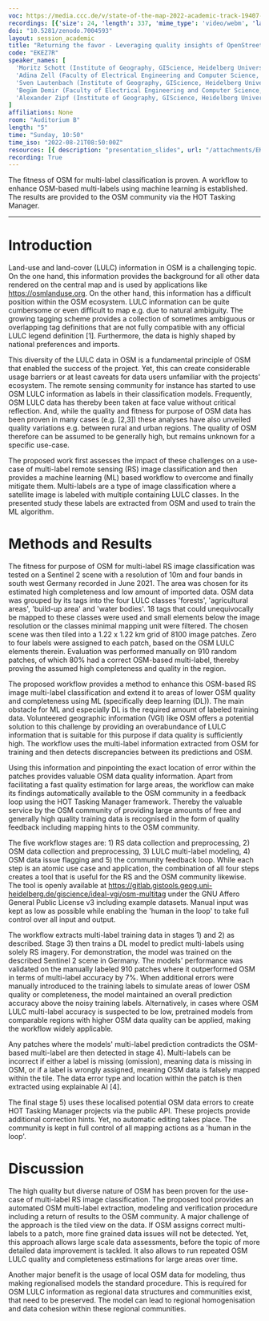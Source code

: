 ```yaml
---
voc: https://media.ccc.de/v/state-of-the-map-2022-academic-track-19407-returning-the-favor-leveraging-quality-insights-of-openstreetmap-based-land-use-land-cover-multi-label-modeling-to-the-community
recordings: [{'size': 24, 'length': 337, 'mime_type': 'video/webm', 'language': 'eng', 'filename': 'sotm2022-19407-eng-Returning_the_favor_-_Leveraging_quality_insights_of_OpenStreetMap-based_land-use_land-cover_multi-label_modeling_to_the_community_webm-hd.webm', 'state': 'new', 'folder': 'webm-hd', 'high_quality': True, 'width': 1920, 'height': 1080, 'updated_at': '2022-10-11T22:23:46.845+02:00', 'recording_url': 'https://cdn.media.ccc.de/events/sotm/2022/webm-hd/sotm2022-19407-eng-Returning_the_favor_-_Leveraging_quality_insights_of_OpenStreetMap-based_land-use_land-cover_multi-label_modeling_to_the_community_webm-hd.webm', 'url': 'https://api.media.ccc.de/public/recordings/63015', 'event_url': 'https://api.media.ccc.de/public/events/df213ca2-5675-5b51-b419-001ca869ec38', 'conference_url': 'https://api.media.ccc.de/public/conferences/sotm2022'}, {'size': 11, 'length': 337, 'mime_type': 'video/webm', 'language': 'eng', 'filename': 'sotm2022-19407-eng-Returning_the_favor_-_Leveraging_quality_insights_of_OpenStreetMap-based_land-use_land-cover_multi-label_modeling_to_the_community_webm-sd.webm', 'state': 'new', 'folder': 'webm-sd', 'high_quality': False, 'width': 720, 'height': 576, 'updated_at': '2022-10-11T22:18:03.237+02:00', 'recording_url': 'https://cdn.media.ccc.de/events/sotm/2022/webm-sd/sotm2022-19407-eng-Returning_the_favor_-_Leveraging_quality_insights_of_OpenStreetMap-based_land-use_land-cover_multi-label_modeling_to_the_community_webm-sd.webm', 'url': 'https://api.media.ccc.de/public/recordings/63012', 'event_url': 'https://api.media.ccc.de/public/events/df213ca2-5675-5b51-b419-001ca869ec38', 'conference_url': 'https://api.media.ccc.de/public/conferences/sotm2022'}, {'size': 7, 'length': 337, 'mime_type': 'video/mp4', 'language': 'eng', 'filename': 'sotm2022-19407-eng-Returning_the_favor_-_Leveraging_quality_insights_of_OpenStreetMap-based_land-use_land-cover_multi-label_modeling_to_the_community_sd.mp4', 'state': 'new', 'folder': 'h264-sd', 'high_quality': False, 'width': 720, 'height': 576, 'updated_at': '2022-10-11T22:15:02.853+02:00', 'recording_url': 'https://cdn.media.ccc.de/events/sotm/2022/h264-sd/sotm2022-19407-eng-Returning_the_favor_-_Leveraging_quality_insights_of_OpenStreetMap-based_land-use_land-cover_multi-label_modeling_to_the_community_sd.mp4', 'url': 'https://api.media.ccc.de/public/recordings/63010', 'event_url': 'https://api.media.ccc.de/public/events/df213ca2-5675-5b51-b419-001ca869ec38', 'conference_url': 'https://api.media.ccc.de/public/conferences/sotm2022'}, {'size': 5, 'length': 337, 'mime_type': 'audio/mpeg', 'language': 'eng', 'filename': 'sotm2022-19407-eng-Returning_the_favor_-_Leveraging_quality_insights_of_OpenStreetMap-based_land-use_land-cover_multi-label_modeling_to_the_community_mp3.mp3', 'state': 'new', 'folder': 'mp3', 'high_quality': False, 'width': 0, 'height': 0, 'updated_at': '2022-10-11T22:13:58.058+02:00', 'recording_url': 'https://cdn.media.ccc.de/events/sotm/2022/mp3/sotm2022-19407-eng-Returning_the_favor_-_Leveraging_quality_insights_of_OpenStreetMap-based_land-use_land-cover_multi-label_modeling_to_the_community_mp3.mp3', 'url': 'https://api.media.ccc.de/public/recordings/63009', 'event_url': 'https://api.media.ccc.de/public/events/df213ca2-5675-5b51-b419-001ca869ec38', 'conference_url': 'https://api.media.ccc.de/public/conferences/sotm2022'}, {'size': 15, 'length': 337, 'mime_type': 'video/mp4', 'language': 'eng', 'filename': 'sotm2022-19407-eng-Returning_the_favor_-_Leveraging_quality_insights_of_OpenStreetMap-based_land-use_land-cover_multi-label_modeling_to_the_community_hd.mp4', 'state': 'new', 'folder': 'h264-hd', 'high_quality': True, 'width': 1920, 'height': 1080, 'updated_at': '2022-10-11T22:12:27.594+02:00', 'recording_url': 'https://cdn.media.ccc.de/events/sotm/2022/h264-hd/sotm2022-19407-eng-Returning_the_favor_-_Leveraging_quality_insights_of_OpenStreetMap-based_land-use_land-cover_multi-label_modeling_to_the_community_hd.mp4', 'url': 'https://api.media.ccc.de/public/recordings/63007', 'event_url': 'https://api.media.ccc.de/public/events/df213ca2-5675-5b51-b419-001ca869ec38', 'conference_url': 'https://api.media.ccc.de/public/conferences/sotm2022'}]
doi: "10.5281/zenodo.7004593"
layout: session_academic
title: "Returning the favor - Leveraging quality insights of OpenStreetMap-based land-use/land-cover multi-label modeling to the community"
code: "EKEZ7R"
speaker_names: [
  'Moritz Schott (Institute of Geography, GIScience, Heidelberg University)',
  'Adina Zell (Faculty of Electrical Engineering and Computer Science, Remote Sensing Image Analysis Group, Technische Universität Berlin)',
  'Sven Lautenbach (Institute of Geography, GIScience, Heidelberg University)',
  'Begüm Demir (Faculty of Electrical Engineering and Computer Science, Remote Sensing Image Analysis Group, Technische Universität Berlin)',
  'Alexander Zipf (Institute of Geography, GIScience, Heidelberg University)'
]
affiliations: None
room: "Auditorium B"
length: "5"
time: "Sunday, 10:50"
time_iso: "2022-08-21T08:50:00Z"
resources: [{ description: "presentation_slides", url: "/attachments/EKEZ7R_2022_08_21_schott_ligh_Bl93pVn.pdf" }]
recording: True
---
```


The fitness of OSM for multi-label classification is proven. A workflow to enhance OSM-based multi-labels using machine learning is established. The results are provided to the OSM community via the HOT Tasking Manager.

<hr>

# Introduction

Land-use and land-cover (LULC) information in OSM is a challenging topic. On the one hand, this information provides the background for all other data rendered on the central map and is used by applications like https://osmlanduse.org. On the other hand, this information has a difficult position within the OSM ecosystem. LULC information can be quite cumbersome or even difficult to map e.g. due to natural ambiguity. The growing tagging scheme provides a collection of sometimes ambiguous or overlapping tag definitions that are not fully compatible with any official LULC legend definition [1]. Furthermore, the data is highly shaped by national preferences and imports.

This diversity of the LULC data in OSM is a fundamental principle of OSM that enabled the success of the project. Yet, this can create considerable usage barriers or at least caveats for data users unfamiliar with the projects' ecosystem. The remote sensing community for instance has started to use OSM LULC information as labels in their classification models. Frequently, OSM LULC data has thereby been taken at face value without critical reflection. And, while the quality and fitness for purpose of OSM data has been proven in many cases (e.g. [2,3]) these analyses have also unveiled quality variations e.g. between rural and urban regions. The quality of OSM therefore can be assumed to be generally high, but remains unknown for a specific use-case.

The proposed work first assesses the impact of these challenges on a use-case of multi-label remote sensing (RS) image classification and then provides a machine learning (ML) based workflow to overcome and finally mitigate them. Multi-labels are a type of image classification where a satellite image is labeled with multiple containing LULC classes. In the presented study these labels are extracted from OSM and used to train the ML algorithm.


# Methods and Results

The fitness for purpose of OSM for multi-label RS image classification was tested on a Sentinel 2 scene with a resolution of 10m and four bands in south west Germany recorded in June 2021. The area was chosen for its estimated high completeness and low amount of imported data. OSM data was grouped by its tags into the four LULC classes 'forests', 'agricultural areas', 'build-up area' and 'water bodies'. 18 tags that could unequivocally be mapped to these classes were used and small elements below the image resolution or the classes minimal mapping unit were filtered. The chosen scene was then tiled into a 1.22 x 1.22 km grid of 8100 image patches. Zero to four labels were assigned to each patch, based on the OSM LULC elements therein. Evaluation was performed manually on 910 random patches, of which 80% had a correct OSM-based multi-label, thereby proving the assumed high completeness and quality in the region.

The proposed workflow provides a method to enhance this OSM-based RS image multi-label classification and extend it to areas of lower OSM quality and completeness using ML (specifically deep learning (DL)). The main obstacle for ML and especially DL is the required amount of labeled training data. Volunteered geographic information (VGI) like OSM offers a potential solution to this challenge by providing an overabundance of LULC information that is suitable for this purpose if data quality is sufficiently high. The workflow uses the multi-label information extracted from OSM for training and then detects discrepancies between its predictions and OSM.

Using this information and pinpointing the exact location of error within the patches provides valuable OSM data quality information. Apart from facilitating a fast quality estimation for large areas, the workflow can make its findings automatically available to the OSM community in a feedback loop using the HOT Tasking Manager framework. Thereby the valuable service by the OSM community of providing large amounts of free and generally high quality training data is recognised in the form of quality feedback including mapping hints to the OSM community. 

The five workflow stages are: 1) RS data collection and preprocessing, 2) OSM data collection and preprocessing, 3) LULC multi-label modeling, 4) OSM data issue flagging and 5) the community feedback loop. While each step is an atomic use case and application, the combination of all four steps creates a tool that is useful for the RS and the OSM community likewise. The tool is openly available at https://gitlab.gistools.geog.uni-heidelberg.de/giscience/ideal-vgi/osm-multitag under the GNU Affero General Public License v3 including example datasets. Manual input was kept as low as possible while enabling the 'human in the loop' to take full control over all input and output.

The workflow extracts multi-label training data in stages 1) and 2) as described. Stage 3) then trains a DL model to predict multi-labels using solely RS imagery. For demonstration, the model was trained on the described Sentinel 2 scene in Germany. The models' performance was validated on the manually labeled 910 patches where it outperformed OSM in terms of multi-label accuracy by 7%. When additional errors were manually introduced to the training labels to simulate areas of lower OSM quality or completeness, the model maintained an overall prediction accuracy above the noisy training labels. Alternatively, in cases where OSM LULC multi-label accuracy is suspected to be low, pretrained models from comparable regions with higher OSM data quality can be applied, making the workflow widely applicable.

Any patches where the models' multi-label prediction contradicts the OSM-based multi-label are then detected in stage 4). Multi-labels can be incorrect if either a label is missing (omission), meaning data is missing in OSM, or if a label is wrongly assigned, meaning OSM data is falsely mapped within the tile. The data error type and location within the patch is then extracted using explainable AI [4].

The final stage 5) uses these localised potential OSM data errors to create HOT Tasking Manager projects via the public API. These projects provide additional correction hints. Yet, no automatic editing takes place. The community is kept in full control of all mapping actions as a 'human in the loop'.

# Discussion

The high quality but diverse nature of OSM has been proven for the use-case of multi-label RS image classification. The proposed tool provides an automated OSM multi-label extraction, modeling and verification procedure including a return of results to the OSM community. A major challenge of the approach is the tiled view on the data. If OSM assigns correct multi-labels to a patch, more fine grained data issues will not be detected. Yet, this approach allows large scale data assessments, before the topic of more detailed data improvement is tackled. It also allows to run repeated OSM LULC quality and completeness estimations for large areas over time.

Another major benefit is the usage of local OSM data for modeling, thus making regionalised models the standard procedure. This is required for OSM LULC information as regional data structures and communities exist, that need to be preserved. The model can lead to regional homogenisation and data cohesion within these regional communities.

